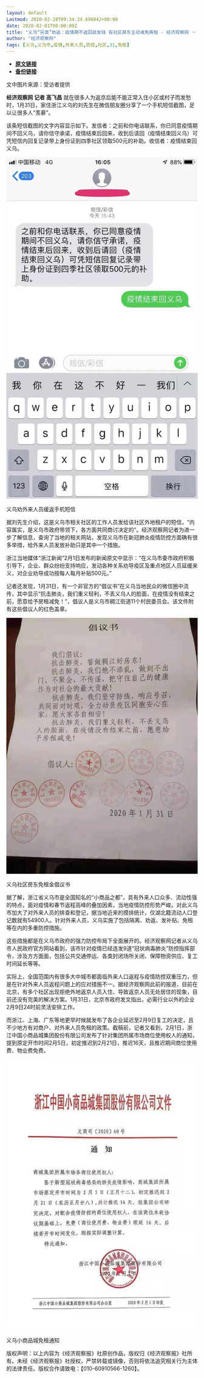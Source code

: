 ```yaml
---
layout: default
Lastmod: 2020-02-28T09:34:24.696842+00:00
date: 2020-02-01T00:00:00Z
title: "义乌“另类”劝返：疫情期不返回就发钱 有社区房东主动减免房租 - 经济观察网 － 专业财经新闻网站"
author: "经济观察网"
tags: [义乌,义乌市,疫情,外来人员,防控,社区,31,免租]
---
```


* [**原文链接**](https://web.archive.org/web/20200202135158/http://www.eeo.com.cn/2020/0201/375364.shtml)
* [**备份链接**](https://web.archive.org/web/20200202135158/http://www.eeo.com.cn/2020/0201/375364.shtml)


文中图片来源：受访者提供

**经济观察网 记者 高飞昌** 就在很多人为返京后能不能正常入住小区或村子而发愁时，1月31日，家住浙江义乌的刘先生在微信朋友圈分享了一个手机短信截图，足以让很多人“羡慕”。

该条短信截图的文字内容显示如下。发信者：之前和你电话联系，你已同意疫情期间不回义乌，请你信守承诺，疫情结束后回来，收到后请回（疫情结束回义乌）可凭短信内回复记录带上身份证到四季社区领取500元的补助。收信者：疫情结束回义乌。

![义乌劝外来人员缓返手机短信](/images/post/86125a239da1d89e54d1db74ac0af1c1.jpg)

义乌劝外来人员缓返手机短信

据刘先生介绍，这是义乌市相关社区的工作人员发给该社区外地租户的短信，“内容属实，是义乌市政府带领下，各方面共同商讨决定的”。经济观察网记者为进一步了解信息，查询了当地的相关网站，发现义乌市在新冠肺炎疫情防控方面确有很多举措，给外来人员发放补助只是其中一个措施。

浙江当地媒体“浙江新闻”2月1日发布的新闻原文中显示：“在义乌市委市政府积极引导下，企业、群众纷纷支持响应，发动各种关系劝导疫区及重点地区人员延缓来义，对企业劝导成功按每人每月补贴500元。”

记者还发现，1月31日，有一个非官方的“倡议书”在义乌当地民众的微信圈中流传，其中显示“抗击肺炎，我们重义轻利，不丢义乌人的脸面，在疫情没有结束之前，愿意给予房租减免！”，倡议人是义乌市稠江街道11个村民委员会。该文件附有这些倡议人的红色盖章。

![义乌社区房东免租金倡议书](/images/post/aae4463413387725cf1ac36db84b4533.jpg)

义乌社区房东免租金倡议书

据了解，浙江省义乌市是全国知名的“小商品之都”，具有外来人口众多、流动性强的特点，面对疫情和春节返程高峰的叠加因素，当地疫情防控形势严峻。对此义乌市加大了对外来人员的排查和登记，据当地近来的摸排统计，仅湖北籍流动人口登记数就有54900人。针对外来人员，义乌实施了包括隔离、劝返、发补贴、免租等在内的多重防控措施。

这些措施都是在义乌市政府的强力防控布局下全面展开的。经济观察网记者从义乌市人民政府官方网站看到，该市针对疫情已经连发9道“冠状病毒肺炎”防控指挥部令，涉及方方面面，包括公共交通停运、各类封闭场所关闭、保障物资供应、复工时间延长等等。

实际上，全国范围内有很多大中城市都面临外来人口返程与疫情防控双重压力，但是在针对外来人员返程问题上的应对措施不一。据经济观察网此前的报道，目前在北京，有多个社区出现拒绝外地返京人员入住、导致返京人员无处居住的现象，目前还没有完美的解决方案。1月31日，北京市政府发文指出，必需行业以外的企业2月9日24时前灵活安排工作。

而浙江、上海、广东等地更早时候就发布了各企业延迟至2月9日复工的决定，且不少地方有对商户、对外来人员免租的政策。截稿前，记者又看到，2月1日，浙江中国小商品城集团股份有限公司发布了针对集团所属市场商位使用权人的通知，提到原定开市时间2月5日，初定推迟到2月21日，推迟16天，且推迟期间商位使用费、物业费免费。

![义乌小商品城免租通知](/images/post/e2fd0e4069ef9143b2caa53662f8f649.jpg)

义乌小商品城免租通知

版权声明：以上内容为《经济观察报》社原创作品，版权归《经济观察报》社所有。未经《经济观察报》社授权，严禁转载或镜像，否则将依法追究相关行为主体的法律责任。版权合作请致电：【010-60910566-1260】。

